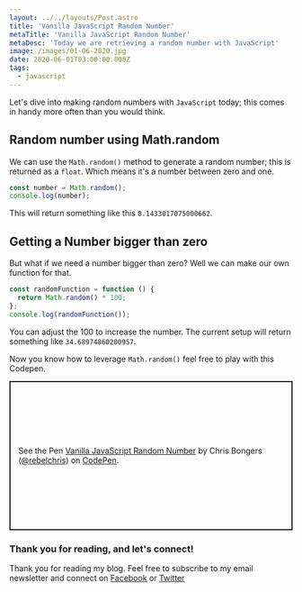 ```yaml
---
layout: ../../layouts/Post.astro
title: 'Vanilla JavaScript Random Number'
metaTitle: 'Vanilla JavaScript Random Number'
metaDesc: 'Today we are retrieving a random number with JavaScript'
image: /images/01-06-2020.jpg
date: 2020-06-01T03:00:00.000Z
tags:
  - javascript
---
```


Let's dive into making random numbers with `JavaScript` today; this comes in handy more often than you would think.

## Random number using Math.random

We can use the `Math.random()` method to generate a random number; this is returned as a `float`. Which means it's a number between zero and one.

```js
const number = Math.random();
console.log(number);
```

This will return something like this `0.1433017075000662`.

## Getting a Number bigger than zero

But what if we need a number bigger than zero? Well we can make our own function for that.

```js
const randomFunction = function () {
  return Math.random() * 100;
};
console.log(randomFunction());
```

You can adjust the 100 to increase the number.
The current setup will return something like `34.68974860200957`.

Now you know how to leverage `Math.random()` feel free to play with this Codepen.

<p class="codepen" data-height="265" data-theme-id="dark" data-default-tab="html,result" data-user="rebelchris" data-slug-hash="gOaVyXX" style="height: 265px; box-sizing: border-box; display: flex; align-items: center; justify-content: center; border: 2px solid; margin: 1em 0; padding: 1em;" data-pen-title="Vanilla JavaScript Random Number">
  <span>See the Pen <a href="https://codepen.io/rebelchris/pen/gOaVyXX">
  Vanilla JavaScript Random Number</a> by Chris Bongers (<a href="https://codepen.io/rebelchris">@rebelchris</a>)
  on <a href="https://codepen.io">CodePen</a>.</span>
</p>
<script async src="https://static.codepen.io/assets/embed/ei.js"></script>

### Thank you for reading, and let's connect!

Thank you for reading my blog. Feel free to subscribe to my email newsletter and connect on [Facebook](https://www.facebook.com/DailyDevTipsBlog) or [Twitter](https://twitter.com/DailyDevTips1)
